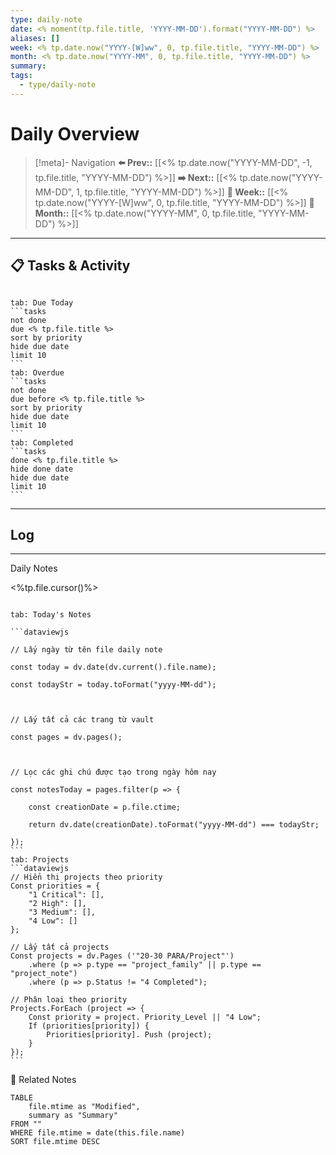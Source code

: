 ```yaml
---
type: daily-note
date: <% moment(tp.file.title, 'YYYY-MM-DD').format("YYYY-MM-DD") %>
aliases: []
week: <% tp.date.now("YYYY-[W]ww", 0, tp.file.title, "YYYY-MM-DD") %>
month: <% tp.date.now("YYYY-MM", 0, tp.file.title, "YYYY-MM-DD") %>
summary: 
tags:
  - type/daily-note
---
```


# Daily Overview

>[!meta]- Navigation
>**⬅️ Prev::** [[<% tp.date.now("YYYY-MM-DD", -1, tp.file.title, "YYYY-MM-DD") %>]]
>**➡️ Next::** [[<% tp.date.now("YYYY-MM-DD", 1, tp.file.title, "YYYY-MM-DD") %>]]
>**📅 Week::** [[<% tp.date.now("YYYY-[W]ww", 0, tp.file.title, "YYYY-MM-DD") %>]]
>**📆 Month::** [[<% tp.date.now("YYYY-MM", 0, tp.file.title, "YYYY-MM-DD") %>]]

---
## 📋 Tasks & Activity

```calendar-nav
```
````tabs
tab: Due Today
```tasks
not done
due <% tp.file.title %>
sort by priority
hide due date
limit 10
```
tab: Overdue
```tasks 
not done 
due before <% tp.file.title %>
sort by priority
hide due date
limit 10
```
tab: Completed
```tasks
done <% tp.file.title %>
hide done date
hide due date
limit 10
```
````


---
## Log
---

 Daily Notes

<%tp.file.cursor()%>



````tabs

tab: Today's Notes

```dataviewjs

// Lấy ngày từ tên file daily note

const today = dv.date(dv.current().file.name);

const todayStr = today.toFormat("yyyy-MM-dd");

  

// Lấy tất cả các trang từ vault

const pages = dv.pages();

  

// Lọc các ghi chú được tạo trong ngày hôm nay

const notesToday = pages.filter(p => {

    const creationDate = p.file.ctime;

    return dv.date(creationDate).toFormat("yyyy-MM-dd") === todayStr;

});
```
tab: Projects
```dataviewjs
// Hiển thị projects theo priority
Const priorities = {
    "1 Critical": [],
    "2 High": [],
    "3 Medium": [],
    "4 Low": []
};

// Lấy tất cả projects
Const projects = dv.Pages ('"20-30 PARA/Project"')
    .where (p => p.type == "project_family" || p.type == "project_note")
    .where (p => p.Status != "4 Completed");

// Phân loại theo priority
Projects.ForEach (project => {
    Const priority = project. Priority_Level || "4 Low";
    If (priorities[priority]) {
        Priorities[priority]. Push (project);
    }
});
```
````


🔗 Related Notes
```dataview
TABLE 
    file.mtime as "Modified",
    summary as "Summary"
FROM ""
WHERE file.mtime = date(this.file.name)
SORT file.mtime DESC
``` 